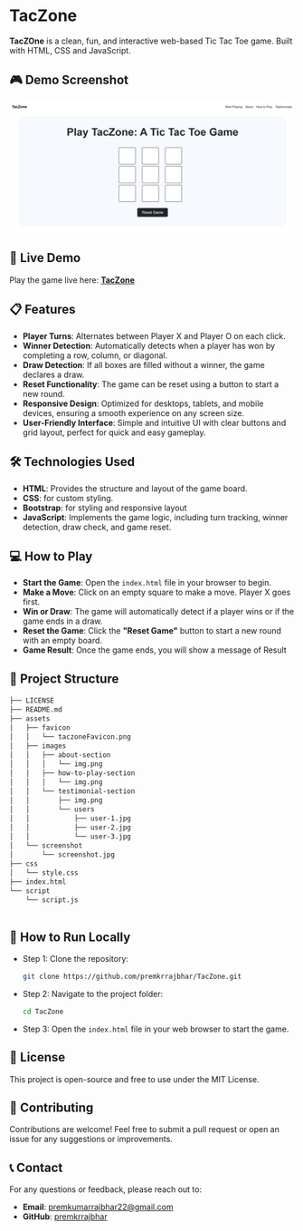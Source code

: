 # TacZone

**TacZOne** is a clean, fun, and interactive web-based Tic Tac Toe game. Built with HTML, CSS and JavaScript.

## 🎮 Demo Screenshot

![Screenshot of Project](assets/screenshot/screenshot.jpg)

## 🔗 Live Demo

Play the game live here: **[TacZone](https://premkrrajbhar.github.io/TacZone/)**

## 📋 Features

- **Player Turns**: Alternates between Player X and Player O on each click.
- **Winner Detection**: Automatically detects when a player has won by completing a row, column, or diagonal.
- **Draw Detection**: If all boxes are filled without a winner, the game declares a draw.
- **Reset Functionality**: The game can be reset using a button to start a new round.
- **Responsive Design**: Optimized for desktops, tablets, and mobile devices, ensuring a smooth experience on any screen size.
- **User-Friendly Interface**: Simple and intuitive UI with clear buttons and grid layout, perfect for quick and easy gameplay.

## 🛠️ Technologies Used

- **HTML**: Provides the structure and layout of the game board.
- **CSS**: for custom styling.
- **Bootstrap**: for styling and responsive layout 
- **JavaScript**: Implements the game logic, including turn tracking, winner detection, draw check, and game reset.

## 💻 How to Play

- **Start the Game**: Open the `index.html` file in your browser to begin.
- **Make a Move**: Click on an empty square to make a move. Player X goes first.
- **Win or Draw**: The game will automatically detect if a player wins or if the game ends in a draw.
- **Reset the Game**: Click the **"Reset Game"** button to start a new round with an empty board.
- **Game Result**: Once the game ends, you will show a message of Result

## 📂 Project Structure

```
├── LICENSE
├── README.md
├── assets
│   ├── favicon
│   │   └── taczoneFavicon.png
│   ├── images
│   │   ├── about-section
│   │   │   └── img.png
│   │   ├── how-to-play-section
│   │   │   └── img.png
│   │   └── testimonial-section
│   │       ├── img.png
│   │       └── users
│   │           ├── user-1.jpg
│   │           ├── user-2.jpg
│   │           └── user-3.jpg
│   └── screenshot
│       └── screenshot.jpg
├── css
│   └── style.css
├── index.html
└── script
    └── script.js


```

## 📝 How to Run Locally

- Step 1: Clone the repository:

   ```bash
   git clone https://github.com/premkrrajbhar/TacZone.git
   ```

- Step 2: Navigate to the project folder:

   ```bash
   cd TacZone
   ```

- Step 3:  Open the `index.html` file in your web browser to start the game.

## 📄 License
This project is open-source and free to use under the MIT License.

## 🤝 Contributing

Contributions are welcome! Feel free to submit a pull request or open an issue for any suggestions or improvements.

## 📞 Contact

For any questions or feedback, please reach out to:

- **Email**: [premkumarrajbhar22@gmail.com](mailto:premkumarrajbhar22@gmail.com)
- **GitHub**: [premkrrajbhar](https://github.com/premkrrajbhar)
